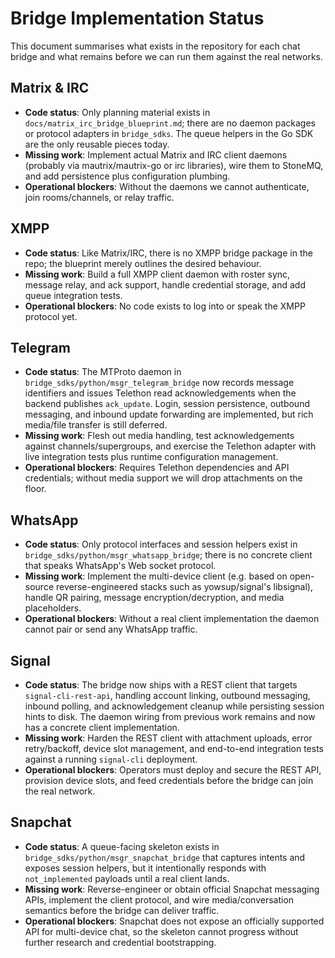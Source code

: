 # Bridge Implementation Status

This document summarises what exists in the repository for each chat bridge and what remains
before we can run them against the real networks.

## Matrix & IRC
- **Code status**: Only planning material exists in `docs/matrix_irc_bridge_blueprint.md`; there are
  no daemon packages or protocol adapters in `bridge_sdks`. The queue helpers in the Go SDK are the
  only reusable pieces today.
- **Missing work**: Implement actual Matrix and IRC client daemons (probably via mautrix/mautrix-go
  or irc libraries), wire them to StoneMQ, and add persistence plus configuration plumbing.
- **Operational blockers**: Without the daemons we cannot authenticate, join rooms/channels, or relay
  traffic.

## XMPP
- **Code status**: Like Matrix/IRC, there is no XMPP bridge package in the repo; the blueprint merely
  outlines the desired behaviour.
- **Missing work**: Build a full XMPP client daemon with roster sync, message relay, and ack support,
  handle credential storage, and add queue integration tests.
- **Operational blockers**: No code exists to log into or speak the XMPP protocol yet.

## Telegram
- **Code status**: The MTProto daemon in `bridge_sdks/python/msgr_telegram_bridge` now records
  message identifiers and issues Telethon read acknowledgements when the backend publishes
  `ack_update`. Login, session persistence, outbound messaging, and inbound update forwarding are
  implemented, but rich media/file transfer is still deferred.
- **Missing work**: Flesh out media handling, test acknowledgements against channels/supergroups,
  and exercise the Telethon adapter with live integration tests plus runtime configuration
  management.
- **Operational blockers**: Requires Telethon dependencies and API credentials; without media
  support we will drop attachments on the floor.

## WhatsApp
- **Code status**: Only protocol interfaces and session helpers exist in
  `bridge_sdks/python/msgr_whatsapp_bridge`; there is no concrete client that speaks WhatsApp's
  Web socket protocol.
- **Missing work**: Implement the multi-device client (e.g. based on open-source reverse-engineered
  stacks such as yowsup/signal's libsignal), handle QR pairing, message encryption/decryption, and
  media placeholders.
- **Operational blockers**: Without a real client implementation the daemon cannot pair or send any
  WhatsApp traffic.

## Signal
- **Code status**: The bridge now ships with a REST client that targets `signal-cli-rest-api`,
  handling account linking, outbound messaging, inbound polling, and acknowledgement cleanup while
  persisting session hints to disk. The daemon wiring from previous work remains and now has a
  concrete client implementation.
- **Missing work**: Harden the REST client with attachment uploads, error retry/backoff, device slot
  management, and end-to-end integration tests against a running `signal-cli` deployment.
- **Operational blockers**: Operators must deploy and secure the REST API, provision device slots,
  and feed credentials before the bridge can join the real network.

## Snapchat
- **Code status**: A queue-facing skeleton exists in `bridge_sdks/python/msgr_snapchat_bridge` that
  captures intents and exposes session helpers, but it intentionally responds with
  `not_implemented` payloads until a real client lands.
- **Missing work**: Reverse-engineer or obtain official Snapchat messaging APIs, implement the
  client protocol, and wire media/conversation semantics before the bridge can deliver traffic.
- **Operational blockers**: Snapchat does not expose an officially supported API for multi-device
  chat, so the skeleton cannot progress without further research and credential bootstrapping.

